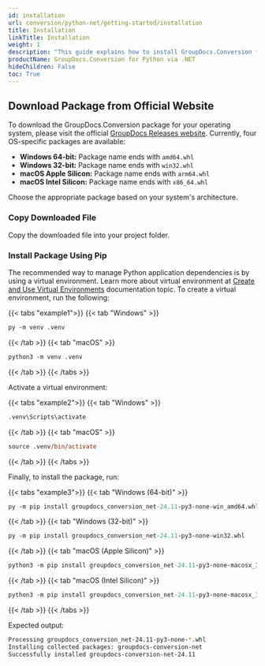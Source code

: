 ```yaml
---
id: installation
url: conversion/python-net/getting-started/installation
title: Installation
linkTitle: Installation
weight: 1
description: "This guide explains how to install GroupDocs.Conversion for Python via .NET to your environment"
productName: GroupDocs.Conversion for Python via .NET
hideChildren: False
toc: True
---
```


## Download Package from Official Website

To download the GroupDocs.Conversion package for your operating system, please visit the official [GroupDocs Releases website](https://releases.groupdocs.com/conversion/python-net/). Currently, four OS-specific packages are available:

- **Windows 64-bit:** Package name ends with `amd64.whl`
- **Windows 32-bit:** Package name ends with `win32.whl`
- **macOS Apple Silicon:** Package name ends with `arm64.whl`
- **macOS Intel Silicon:** Package name ends with `x86_64.whl`

Choose the appropriate package based on your system's architecture.

### Copy Downloaded File

Copy the downloaded file into your project folder.

### Install Package Using Pip

The recommended way to manage Python application dependencies is by using a virtual environment. Learn more about virtual environment at [Create and Use Virtual Environments](https://packaging.python.org/en/latest/guides/installing-using-pip-and-virtual-environments/#create-and-use-virtual-environments) documentation topic. To create a virtual environment, run the following:

{{< tabs "example1">}}
{{< tab "Windows" >}}
```ps
py -m venv .venv
```
{{< /tab >}}
{{< tab "macOS" >}}
```ps
python3 -m venv .venv
```
{{< /tab >}}
{{< /tabs >}}

Activate a virtual environment:

{{< tabs "example2">}}
{{< tab "Windows" >}}
```ps
.venv\Scripts\activate
```
{{< /tab >}}
{{< tab "macOS" >}}
```ps
source .venv/bin/activate
```
{{< /tab >}}
{{< /tabs >}}


Finally, to install the package, run:

{{< tabs "example3">}}
{{< tab "Windows (64-bit)" >}}
```ps
py -m pip install groupdocs_conversion_net-24.11-py3-none-win_amd64.whl
```
{{< /tab >}}
{{< tab "Windows (32-bit)" >}}
```ps
py -m pip install groupdocs_conversion_net-24.11-py3-none-win32.whl
```
{{< /tab >}}
{{< tab "macOS (Apple Silicon)" >}}
```ps
python3 -m pip install groupdocs_conversion_net-24.11-py3-none-macosx_11_0_arm64.whl
```
{{< /tab >}}
{{< tab "macOS (Intel Silicon)" >}}
```ps
python3 -m pip install groupdocs_conversion_net-24.11-py3-none-macosx_10_14_x86_64.whl
```
{{< /tab >}}
{{< /tabs >}}

Expected output:

```bash
Processing groupdocs_conversion_net-24.11-py3-none-*.whl
Installing collected packages: groupdocs-conversion-net
Successfully installed groupdocs-conversion-net-24.11
```